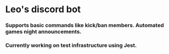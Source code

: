 # Leo's discord bot

### Supports basic commands like kick/ban members. Automated games night announcements.
### Currently working on test infrastructure using Jest.
